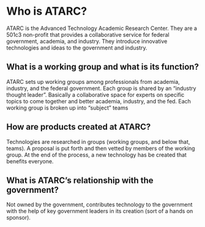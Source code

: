 # Who is ATARC?

ATARC is the Advanced Technology Academic Research Center. They are a 501c3 non-profit that provides a collaborative service for federal government, academia, and industry. They introduce innovative technologies and ideas to the government and industry.

## What is a working group and what is its function?

ATARC sets up working groups among professionals from academia, industry, and the federal government. Each group is shared by an “industry thought leader”. Basically a collaborative space for experts on specific topics to come together and better academia, industry, and the fed. Each working group is broken up into “subject” teams

## How are products created at ATARC?

Technologies are researched in groups (working groups, and below that, teams). A proposal is put forth and then vetted by members of the working group. At the end of the process, a new technology has be created that benefits everyone.

## What is ATARC’s relationship with the government?

Not owned by the government, contributes technology to the government with the help of key government leaders in its creation (sort of a hands on sponsor).
